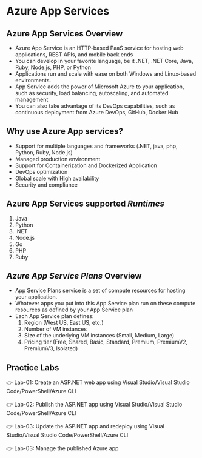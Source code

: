 # Azure App Services

## Azure App Services Overview
   - Azure App Service is an HTTP-based PaaS service for hosting web applications, REST APIs, and mobile back ends
   - You can develop in your favorite language, be it .NET, .NET Core, Java, Ruby, Node.js, PHP, or Python
   - Applications run and scale with ease on both Windows and Linux-based environments.
   - App Service adds the power of Microsoft Azure to your application, such as security, load balancing, autoscaling, and automated management
   - You can also take advantage of its DevOps capabilities, such as continuous deployment from Azure DevOps, GitHub, Docker Hub

## Why use Azure App services?
   - Support for multiple languages and frameworks (.NET, java, php, Python, Ruby, Node.js)
   - Managed production environment
   - Support for Containerization and Dockerized Application
   - DevOps optimization
   - Global scale with High availability
   - Security and compliance

## Azure App Services supported *Runtimes*
   1) Java
   2) Python
   3) .NET
   4) Node.js
   5) Go
   6) PHP
   7) Ruby

## *Azure App Service Plans* Overview
   - App Service Plans service is a set of compute resources for hosting your application.
   - Whatever apps you put into this App Service plan run on these compute resources as defined by your App Service plan
   - Each App Service plan defines:
     1) Region (West US, East US, etc.)
     2) Number of VM instances
     3) Size of the underlying VM instances (Small, Medium, Large)
     4) Pricing tier (Free, Shared, Basic, Standard, Premium, PremiumV2, PremiumV3, Isolated)

## Practice Labs
👉 Lab-01: Create an ASP.NET web app using Visual Studio/Visual Studio Code/PowerShell/Azure CLI</br></br>
👉 Lab-02: Publish the ASP.NET app using Visual Studio/Visual Studio Code/PowerShell/Azure CLI</br></br>
👉 Lab-03: Update the ASP.NET app and redeploy using Visual Studio/Visual Studio Code/PowerShell/Azure CLI</br></br>
👉 Lab-03: Manage the published Azure app</br></br>

